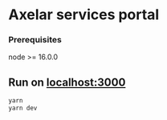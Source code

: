 # Axelar services portal

### Prerequisites

node >= 16.0.0

## Run on [localhost:3000](http://localhost:3000)

```bash
yarn
yarn dev
```
